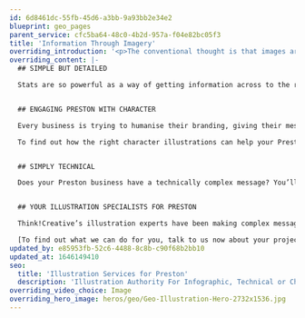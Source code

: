 ```yaml
---
id: 6d8461dc-55fb-45d6-a3bb-9a93bb2e34e2
blueprint: geo_pages
parent_service: cfc5ba64-48c0-4b2d-957a-f04e82bc05f3
title: 'Information Through Imagery'
overriding_introduction: '<p>The conventional thought is that images are only used to break up blocks of text or fill up space. This no longer is true. Images are now used to complement the written words, to add context and understanding. Think!Creative’s illustration specialists have been creating images for businesses in the Preston area for over a decade, such as BAE Systems and Utiligroup.</p>'
overriding_content: |-
  ## SIMPLE BUT DETAILED

  Stats are so powerful as a way of getting information across to the reader. The problem is when too many stats hit the reader they can become overwhelmed and the information losses its power. This is where infographics come in. They can help you explain large amounts of information and still keep the reader interested. It’s the mix of information and imagery that increases the chances of the reader understanding and retaining the information. For infographic and other forms of data illustration in Preston, talk to us.


  ## ENGAGING PRESTON WITH CHARACTER

  Every business is trying to humanise their branding, giving their messages a personable tone of voice. Studies have shown that people will react to a company more favourably if the business presents itself with personality. Think!Creative’s character illustrators create character designs and animations for businesses in the Preston area like BAE Systems.

  To find out how the right character illustrations can help your Preston business, talk to us.


  ## SIMPLY TECHNICAL

  Does your Preston business have a technically complex message? You’ll want to explain it in a way that helps a wider audience understand what is being conveyed. Whether it’s instruction manuals, assembly instructions, maps, marketing materials or other technical information, this is where Think!Creative’s technical illustrators excel. We make the complex understandable.


  ## YOUR ILLUSTRATION SPECIALISTS FOR PRESTON

  Think!Creative’s illustration experts have been making complex messages simple for companies in the Preston area like yours for over a decade – companies like Utiligroup, BAE Systems, ParkingEye, and With Love From Josie.

  [To find out what we can do for you, talk to us now about your project.](/work)
updated_by: e85953fb-52c6-4488-8c8b-c90f68b2bb10
updated_at: 1646149410
seo:
  title: 'Illustration Services for Preston'
  description: 'Illustration Authority For Infographic, Technical or Character Illustration For The Preston Area. Call Think!Creative’s Illustration Experts on 01253 297900.'
overriding_video_choice: Image
overriding_hero_image: heros/geo/Geo-Illustration-Hero-2732x1536.jpg
---
```

